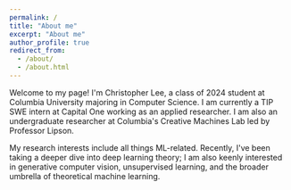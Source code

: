 ```yaml
---
permalink: /
title: "About me"
excerpt: "About me"
author_profile: true
redirect_from: 
  - /about/
  - /about.html
---
```


Welcome to my page! I'm Christopher Lee, a class of 2024 student at Columbia University majoring in Computer Science. I am currently a TIP SWE intern at Capital One working as an applied researcher. I am also an undergraduate researcher at Columbia's Creative Machines Lab led by Professor Lipson.

My research interests include all things ML-related. Recently, I've been taking a deeper dive into deep learning theory; I am also keenly interested in generative computer vision, unsupervised learning, and the broader umbrella of theoretical machine learning.

